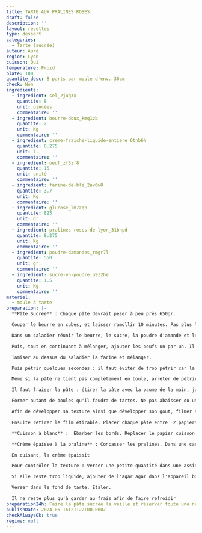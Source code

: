 ```yaml
---
title: TARTE AUX PRALINES ROSES
draft: false
description: ''
layout: recettes
type: dessert
categories:
  - Tarte (sucrée)
auteur: Auré
region: Lyon
cuisson: Oui
temperature: Froid
plate: 100
quantite_desc: 8 parts par moule d'env. 30cm
check: Non
ingredients:
  - ingredient: sel_2juq3x
    quantite: 8
    unit: pincées
    commentaire: ''
  - ingredient: beurre-doux_kmq1zb
    quantite: 2
    unit: Kg
    commentaire: ''
  - ingredient: creme-fraiche-liquide-entiere_6tnb6h
    quantite: 8.275
    unit: l.
    commentaire: ''
  - ingredient: oeuf_zf3zf8
    quantite: 15
    unit: unité
    commentaire: ''
  - ingredient: farine-de-ble_2av6w8
    quantite: 3.7
    unit: Kg
    commentaire: ''
  - ingredient: glucose_lm7zqh
    quantite: 825
    unit: gr.
    commentaire: ''
  - ingredient: pralines-roses-de-lyon_31bhpd
    quantite: 8.275
    unit: Kg
    commentaire: ''
  - ingredient: poudre-damandes_rmgr7l
    quantite: 550
    unit: gr.
    commentaire: ''
  - ingredient: sucre-en-poudre_u9z2he
    quantite: 1.5
    unit: Kg
    commentaire: ''
materiel:
  - moule à tarte
preparation: |-
  **Pâte Sucrée** : Chaque pâte devrait peser à peu près 650gr.

  Couper le beurre en cubes, et laisser ramollir 10 minutes. Pas plus longtemps que 10 minutes car il doit rester un peu froid afin de bien sabler. Ne pas faire fondre le beurre !!

  Dans un saladier réunir le beurre, le sucre, la poudre d'amande et le sel et mélanger à la main (ou au robot patissier) pendant 1 minute.

  Puis, tout en continuant à mélanger, ajouter les oeufs un par un. Il ne faut absolument pas ajouter d'eau !! L'ajout d'eau "contracte" ou "rétrécit" la pâte pendant la cuisson !

  Tamiser au dessus du saladier la farine et mélanger.

  Puis pétrir quelques secondes : il faut éviter de trop pétrir car la pâte sera trop dure après cuisson. C'est une erreur de débutant de trop pétrir !

  Même si la pâte ne tient pas complètement en boule, arrêter de pétrir.

  Il faut fraiser la pâte : étirer la pâte avec la paume de la main, juste deux fois.

  Former autant de boules qu'il faudra de tartes. Ne pas abaisser ou utiliser cette pâte tout de suite, elle n'est pas prête !

  Afin de développer sa texture ainsi que développer son gout, filmer au contact avec un film alimentaire étirable et réserver la pâte au frais pendant au minimum 2 heures, idéalement une nuit. (meilleure tenue à la cuisson)

  Ensuite retirer le film étirable. Placer chaque pâte entre  2 papiers sulfurisés. Abaisser (étaler) au rouleau à pâtisserie.  Abaisser chaque pâte dans les moules préalablement beurré et fariner, piquer la pâte à coups de fourchette. laisser au frais pendant au moins 1h.

  **Cuisson à blanc** :  Ebarber les bords. Replacer le papier cuisson du dessus afin de d'y verser une quantité suffisante de pois chiche, haricots ou riz etc. Cuire environ 10 minutes entre 180 et 200°C. Lorsque les bords commencent à colorer ôter les poids et finir la cuisson encore quelques minutes à vide (jusqu'à coloration) et démouler délicatement.

  **Crème épaisse à la praline** : Concasser les pralines. Dans une casserole, placer la crème liquide entière, le glucose et les pralines roses. Cuire à feu faible/moyen, en remuant avec une spatule (qui pue pas l'oignon!!!). L'important est de cuire à feu doux, sans cesse de vanner (remuer), et de contrôler la température (env. 107°). En cas corriger la couleur et ajouter un peu de colorant comestible rouge pour une couleur plus prononcée.

  En cuisant, la crème épaissit

  Pour contrôler la texture : Verser une petite quantité dans une assiette, de mettre au frais, et de juger après 1 minute que la crème est assez épaisse (mais pas trop non plus). La texture idéale est assez épaisse (elle doit tenir et ne pas être liquide), mais pas trop prise non plus (sinon elle ne sera pas agréable à manger).

  Si elle reste trop liquide, ajouter de l'agar agar dans l'appareil bouillant. 

  Verser dans le fond de tarte. Etaler.

  Il ne reste plus qu'à garder au frais afin de faire refroidir
preparation24h: Faire la pâte sucrée la veille et réserver toute une nuit au frais.
publishDate: 2024-06-16T21:22:00.000Z
checkAlwaysOk: true
regime: null
---
```


